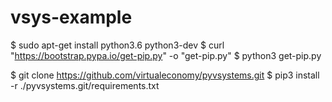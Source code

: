 # vsys-example

$ sudo apt-get install python3.6 python3-dev
$ curl "https://bootstrap.pypa.io/get-pip.py" -o "get-pip.py"
$ python3 get-pip.py

$ git clone https://github.com/virtualeconomy/pyvsystems.git
$ pip3 install -r ./pyvsystems.git/requirements.txt
